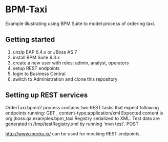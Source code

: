 BPM-Taxi
=======================

Example illustrating using BPM Suite to model process of ordering taxi.

Getting started
-----------------------
1. unzip EAP 6.4.x or JBoss AS 7
2. install BPM Suite 6.3.x
3. create a new user with roles: admin, analyst, operators
4. setup REST endpoints
5. login to Business Central
6. switch to Administration and clone this repository


Setting up REST services
------------------------
OrderTaxi.bpmn2 process contains two REST tasks that expect following endpoints running:
GET <URL can be passed to the process via form as a variable or configured in REST task>, content-type:application/xml
  Expected content is org.jboss.qa.examples.bpm_taxi.Registry serialized to XML. Test data are generated in /tmp/testRegistry.xml by running 'mvn test'.
POST <URL can be configured in REST task>

http://www.mocky.io/ can be used for mocking REST endpoints.
